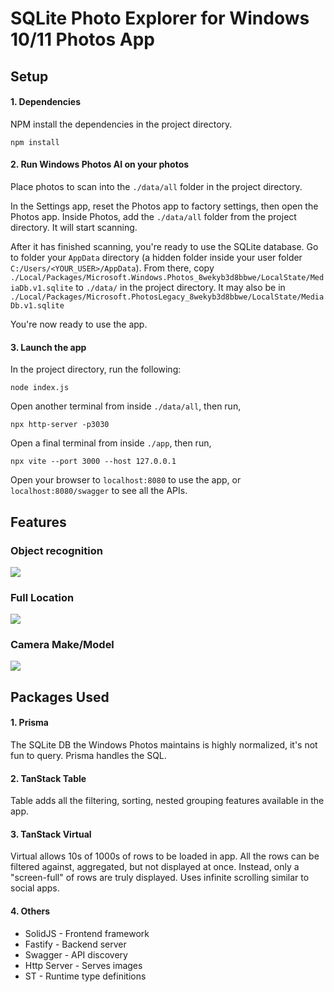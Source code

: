 # SQLite Photo Explorer for Windows 10/11 Photos App
  
## Setup
#### 1. Dependencies
NPM install the dependencies in the project directory.
```
npm install
```
  
#### 2. Run Windows Photos AI on your photos
Place photos to scan into the `./data/all` folder in 
the project directory.
  
In the Settings app, reset the Photos app to factory settings, 
then open the Photos app. Inside Photos, add the `./data/all` folder 
from the project directory. It will start scanning.
  
After it has finished scanning, you're ready to use the SQLite 
database. Go to folder your `AppData` directory (a hidden folder 
inside your user folder `C:/Users/<YOUR_USER>/AppData`). From there, 
copy `./Local/Packages/Microsoft.Windows.Photos_8wekyb3d8bbwe/LocalState/MediaDb.v1.sqlite` to `./data/` in the project directory. It may also be in `./Local/Packages/Microsoft.PhotosLegacy_8wekyb3d8bbwe/LocalState/MediaDb.v1.sqlite`
  
You're now ready to use the app.
  
#### 3. Launch the app
In the project directory, run the following:
```
node index.js
```
  
Open another terminal from inside `./data/all`, then run,
```
npx http-server -p3030
```
  
Open a final terminal from inside `./app`, then run,
```
npx vite --port 3000 --host 127.0.0.1
```
  
Open your browser to `localhost:8080` to use the app, or 
`localhost:8080/swagger` to see all the APIs.
  
## Features
### Object recognition
<img src="https://i.imgur.com/oMNMtM5.png" />
  
### Full Location
<img src="https://i.imgur.com/WODoO0T.png" />
  
### Camera Make/Model
<img src="https://i.imgur.com/2R24CPL.png" />
  

## Packages Used
#### 1. Prisma
The SQLite DB the Windows Photos maintains is highly normalized, 
it's not fun to query. Prisma handles the SQL.
  
#### 2. TanStack Table
Table adds all the filtering, sorting, nested grouping features 
available in the app.

#### 3. TanStack Virtual
Virtual allows 10s of 1000s of rows to be loaded in app. 
All the rows can be filtered against, aggregated, but not 
displayed at once. Instead, only a "screen-full" of rows 
are truly displayed. Uses infinite scrolling similar to social apps.
  
#### 4. Others
+ SolidJS - Frontend framework
+ Fastify - Backend server
+ Swagger - API discovery
+ Http Server - Serves images
+ ST - Runtime type definitions
